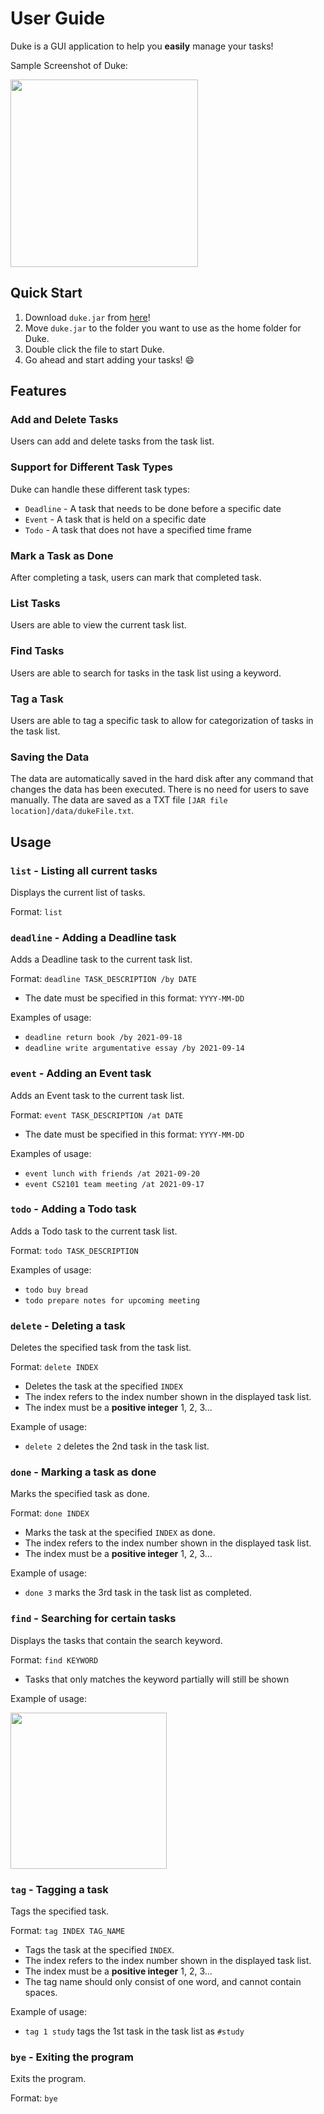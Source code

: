 # User Guide

Duke is a GUI application to help you **easily** manage your tasks!

Sample Screenshot of Duke:

<img src="https://raw.github.com/JunWei3112/ip/master/docs/Ui.png" width="300">

## Quick Start

1. Download `duke.jar` from [here](https://github.com/JunWei3112/ip/releases/tag/v0.2)!
2. Move `duke.jar` to the folder you want to use as the home folder for Duke.
3. Double click the file to start Duke.
4. Go ahead and start adding your tasks! :smile:

## Features 

### Add and Delete Tasks

Users can add and delete tasks from the task list.

### Support for Different Task Types

Duke can handle these different task types:
- `Deadline` - A task that needs to be done before a specific date
- `Event` - A task that is held on a specific date
- `Todo` - A task that does not have a specified time frame

### Mark a Task as Done

After completing a task, users can mark that completed task.

### List Tasks

Users are able to view the current task list.

### Find Tasks

Users are able to search for tasks in the task list using a keyword.

### Tag a Task

Users are able to tag a specific task to allow for categorization of tasks in the task list.

### Saving the Data

The data are automatically saved in the hard disk after any command that changes the data has been executed.
There is no need for users to save manually. The data are saved as a TXT file `[JAR file location]/data/dukeFile.txt`.

## Usage

### `list` - Listing all current tasks

Displays the current list of tasks.

Format: `list`

### `deadline` - Adding a Deadline task

Adds a Deadline task to the current task list.

Format: `deadline TASK_DESCRIPTION /by DATE`
- The date must be specified in this format: `YYYY-MM-DD`

Examples of usage:
- `deadline return book /by 2021-09-18`
- `deadline write argumentative essay /by 2021-09-14`

### `event` - Adding an Event task

Adds an Event task to the current task list.

Format: `event TASK_DESCRIPTION /at DATE`
- The date must be specified in this format: `YYYY-MM-DD`

Examples of usage:
- `event lunch with friends /at 2021-09-20`
- `event CS2101 team meeting /at 2021-09-17`

### `todo` - Adding a Todo task

Adds a Todo task to the current task list.

Format: `todo TASK_DESCRIPTION`

Examples of usage:
- `todo buy bread`
- `todo prepare notes for upcoming meeting`

### `delete` - Deleting a task

Deletes the specified task from the task list.

Format: `delete INDEX`
- Deletes the task at the specified `INDEX`
- The index refers to the index number shown in the displayed task list.
- The index must be a **positive integer** 1, 2, 3...

Example of usage:
- `delete 2` deletes the 2nd task in the task list.

### `done` - Marking a task as done

Marks the specified task as done.

Format: `done INDEX`
- Marks the task at the specified `INDEX` as done.
- The index refers to the index number shown in the displayed task list.
- The index must be a **positive integer** 1, 2, 3...

Example of usage:
- `done 3` marks the 3rd task in the task list as completed.

### `find` - Searching for certain tasks

Displays the tasks that contain the search keyword.

Format: `find KEYWORD`
- Tasks that only matches the keyword partially will still be shown

Example of usage:

<img src="https://raw.github.com/JunWei3112/ip/master/docs/FindResult.png" width="250">

### `tag` - Tagging a task

Tags the specified task.

Format: `tag INDEX TAG_NAME`
- Tags the task at the specified `INDEX`.
- The index refers to the index number shown in the displayed task list.
- The index must be a **positive integer** 1, 2, 3...
- The tag name should only consist of one word, and cannot contain spaces.

Example of usage:
- `tag 1 study` tags the 1st task in the task list as `#study`

### `bye` - Exiting the program

Exits the program.

Format: `bye`